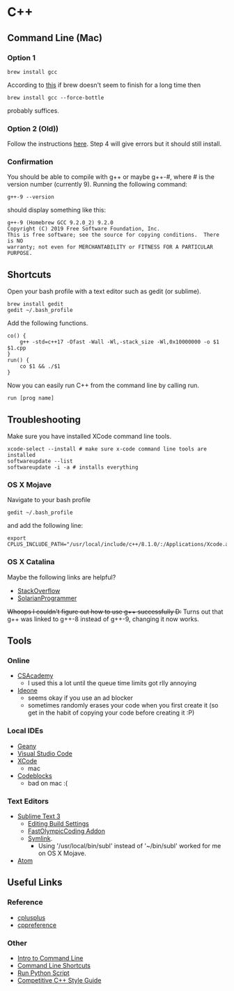 # C++

## Command Line (Mac)

### Option 1

```
brew install gcc
```
According to [this](https://stackoverflow.com/questions/30998890/installing-opencv-with-brew-never-finishes) if brew doesn't seem to finish for a long time then 
```
brew install gcc --force-bottle
```
probably suffices.

### Option 2 (Old))

Follow the instructions [here](https://wiki.helsinki.fi/display/HUGG/GNU+compiler+install+on+Mac+OS+X?fbclid=IwAR3bnM6A_kTgXD2p5nOfVbxRRQ4nHMj89jllNy1-zdtfXfcq1czbSoXiWgE). Step 4 will give errors but it should still install.

### Confirmation

You should be able to compile with g++ or maybe g++-#, where # is the version number (currently 9). Running the following command:
```
g++-9 --version
```
should display something like this:
```
g++-9 (Homebrew GCC 9.2.0_2) 9.2.0
Copyright (C) 2019 Free Software Foundation, Inc.
This is free software; see the source for copying conditions.  There is NO
warranty; not even for MERCHANTABILITY or FITNESS FOR A PARTICULAR PURPOSE.
```

## Shortcuts

Open your bash profile with a text editor such as gedit (or sublime).
```
brew install gedit
gedit ~/.bash_profile
```
Add the following functions.
```
co() {
    g++ -std=c++17 -Ofast -Wall -Wl,-stack_size -Wl,0x10000000 -o $1 $1.cpp
}
run() {
    co $1 && ./$1
}
```
Now you can easily run C++ from the command line by calling run.
```
run [prog name]
```

## Troubleshooting

Make sure you have installed XCode command line tools.
```
xcode-select --install # make sure x-code command line tools are installed
softwareupdate --list
softwareupdate -i -a # installs everything
```

### OS X Mojave

Navigate to your bash profile
```
gedit ~/.bash_profile
```
and add the following line:
```
export CPLUS_INCLUDE_PATH="/usr/local/include/c++/8.1.0/:/Applications/Xcode.app/Contents/Developer/Platforms/MacOSX.platform/Developer/SDKs/MacOSX10.14.sdk/usr/include:$CPLUS_INCLUDE_PATH"
```

### OS X Catalina

Maybe the following links are helpful?

 * [StackOverflow](https://stackoverflow.com/questions/58278260/cant-compile-a-c-program-on-a-mac-after-upgrading-to-catalina-10-15)
 * [SolarianProgrammer](https://solarianprogrammer.com/2019/10/12/compiling-gcc-macos/)

~~Whoops I couldn't figure out how to use g++ successfully D:~~ Turns out that g++ was linked to g++-8 instead of g++-9, changing it now works.

## Tools

### Online

 * [CSAcademy](https://csacademy.com/workspace/)
   * I used this a lot until the queue time limits got rlly annoying
 * [Ideone](http://ideone.com/)
   * seems okay if you use an ad blocker
   * sometimes randomly erases your code when you first create it (so get in the habit of copying your code before creating it :P)

### Local IDEs

 * [Geany](https://www.geany.org/)
 * [Visual Studio Code](https://code.visualstudio.com/)
 * [XCode](https://developer.apple.com/xcode/)
   * mac
 * [Codeblocks](http://www.codeblocks.org/)
   * bad on mac :(

### Text Editors

 * [Sublime Text 3](https://www.sublimetext.com/)
   * [Editing Build Settings](https://stackoverflow.com/questions/23789410/how-to-edit-sublime-text-build-settings)
   * [FastOlympicCoding Addon](https://github.com/Jatana/FastOlympicCoding)
   * [Symlink](https://www.sublimetext.com/docs/3/osx_command_line.html). 
   	 * Using '/usr/local/bin/subl' instead of '~/bin/subl' worked for me on OS X Mojave.
 * [Atom](https://atom.io/)

## Useful Links

### Reference

 * [cplusplus](http://www.cplusplus.com/reference/)
 * [cppreference](http://en.cppreference.com/w/)

### Other

 * [Intro to Command Line](http://blog.teamtreehouse.com/introduction-to-the-mac-os-x-command-line)
 * [Command Line Shortcuts](https://jonsuh.com/blog/bash-command-line-shortcuts/)
 * [Run Python Script](https://stackoverflow.com/questions/7855996/cant-run-python-py-files-from-terminal-on-mac)
 * [Competitive C++ Style Guide](https://codeforces.com/blog/entry/64218)
